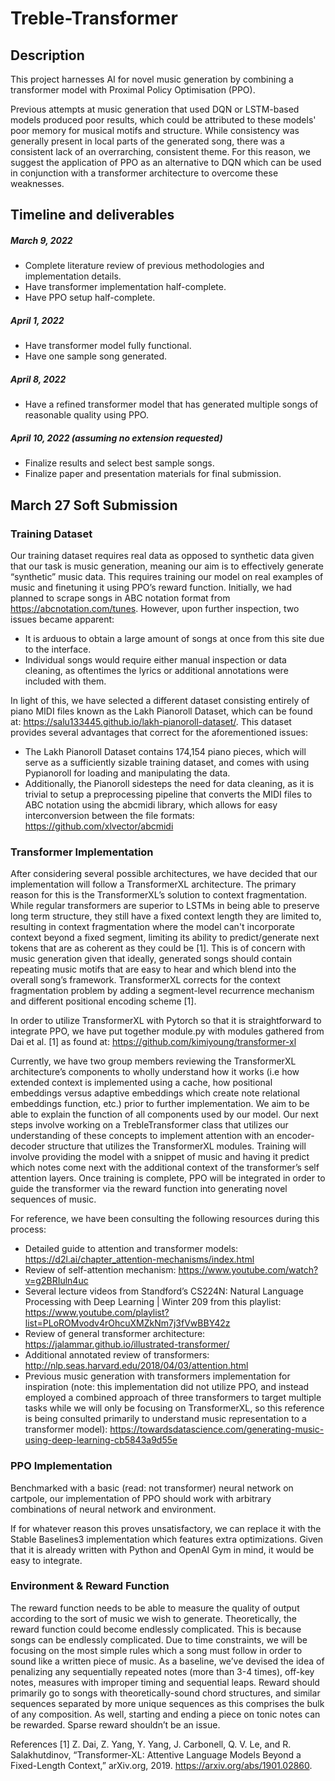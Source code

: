 # Treble-Transformer

## Description

This project harnesses AI for novel music generation by combining a transformer model with Proximal Policy Optimisation (PPO). 

Previous attempts at music generation that used DQN or LSTM-based models produced poor results, which could be attributed to these models' poor memory for musical motifs and structure. While consistency was generally present in local parts of the generated song, there was a consistent lack of an overrarching, consistent theme. For this reason, we suggest the application of PPO as an alternative to DQN which can be used in conjunction with a transformer architecture to overcome these weaknesses. 


## Timeline and deliverables

##### March 9, 2022
* Complete literature review of previous methodologies and implementation details.
* Have transformer implementation half-complete. 
* Have PPO setup half-complete.

##### April 1, 2022 
* Have transformer model fully functional.
* Have one sample song generated.

##### April 8, 2022
* Have a refined transformer model that has generated multiple songs of reasonable quality using PPO. 

##### April 10, 2022 (assuming no extension requested)
* Finalize results and select best sample songs. 
* Finalize paper and presentation materials for final submission.


## March 27 Soft Submission 

### Training Dataset
Our training dataset requires real data as opposed to synthetic data given that our task is music generation, meaning our aim is to effectively generate “synthetic” music data. This requires training our model on real examples of music and finetuning it using PPO’s reward function. Initially, we had planned to scrape songs in ABC notation format from https://abcnotation.com/tunes. However, upon further inspection, two issues became apparent:
* It is arduous to obtain a large amount of songs at once from this site due to the interface. 
* Individual songs would require either manual inspection or data cleaning, as oftentimes the lyrics or additional annotations were included with them. 

In light of this, we have selected a different dataset consisting entirely of piano MIDI files known as the Lakh Pianoroll Dataset, which can be found at: https://salu133445.github.io/lakh-pianoroll-dataset/. This dataset provides several advantages that correct for the aforementioned issues: 
* The Lakh Pianoroll Dataset contains 174,154 piano pieces, which will serve as a sufficiently sizable training dataset, and comes with using Pypianoroll for loading and manipulating the data.
* Additionally, the Pianoroll sidesteps the need for data cleaning, as it is trivial to setup a preprocessing pipeline that converts the MIDI files to ABC notation using the abcmidi library, which allows for easy interconversion between the file formats: https://github.com/xlvector/abcmidi

### Transformer Implementation
After considering several possible architectures, we have decided that our implementation will follow a TransformerXL architecture. The primary reason for this is the TransformerXL’s solution to context fragmentation. While regular transformers are superior to LSTMs in being able to preserve long term structure, they still have a fixed context length they are limited to, resulting in context fragmentation where the model can't incorporate context beyond a fixed segment, limiting its ability to predict/generate next tokens that are as coherent as they could be [1]. This is of concern with music generation given that ideally, generated songs should contain repeating music motifs that are easy to hear and which blend into the overall song’s framework. TransformerXL corrects for the context fragmentation problem by adding a segment-level recurrence mechanism and different positional encoding scheme [1]. 

In order to utilize TransformerXL with Pytorch so that it is straightforward to integrate PPO, we have put together module.py with modules gathered from Dai et al. [1] as found at: https://github.com/kimiyoung/transformer-xl

Currently, we have two group members reviewing the TransformerXL architecture’s components to wholly understand how it works (i.e how extended context is implemented using a cache, how positional embeddings versus adaptive embeddings which create note relational embeddings function, etc.) prior to further implementation. We aim to be able to explain the function of all components used by our model. Our next steps involve working on a TrebleTransformer class that utilizes our understanding of these concepts to implement attention with an encoder-decoder structure that utilizes the TransformerXL modules. Training will involve providing the model with a snippet of music and having it predict which notes come next with the additional context of the transformer’s self attention layers. Once training is complete, PPO will be integrated in order to guide the transformer via the reward function into generating novel sequences of music.

For reference, we have been consulting the following resources during this process: 
* Detailed guide to attention and transformer models: https://d2l.ai/chapter_attention-mechanisms/index.html
* Review of self-attention mechanism: https://www.youtube.com/watch?v=g2BRIuln4uc
* Several lecture videos from Standford’s CS224N: Natural Language Processing with Deep Learning | Winter 209 from this playlist: https://www.youtube.com/playlist?list=PLoROMvodv4rOhcuXMZkNm7j3fVwBBY42z
* Review of general transformer architecture: https://jalammar.github.io/illustrated-transformer/
* Additional annotated review of transformers: http://nlp.seas.harvard.edu/2018/04/03/attention.html
* Previous music generation with transformers implementation for inspiration (note: this implementation did not utilize PPO, and instead employed a combined approach of three transformers to target multiple tasks while we will only be focusing on TransformerXL, so this reference is being consulted primarily to understand music representation to a transformer model): https://towardsdatascience.com/generating-music-using-deep-learning-cb5843a9d55e

### PPO Implementation

Benchmarked with a basic (read: not transformer) neural network on cartpole, our implementation of PPO should work with arbitrary combinations of neural network and environment.

If for whatever reason this proves unsatisfactory, we can replace it with the Stable Baselines3 implementation which features extra optimizations. Given that it is already written with Python and OpenAI Gym in mind, it would be easy to integrate.

### Environment & Reward Function

The reward function needs to be able to measure the quality of output according to the sort of music we wish to generate. Theoretically, the reward function could become endlessly complicated. This is because songs can be endlessly complicated. Due to time constraints, we will be focusing on the most simple rules which a song must follow in order to sound like a written piece of music. As a baseline, we’ve devised the idea of penalizing any sequentially repeated notes (more than 3-4 times), off-key notes, measures with improper timing and sequential leaps. Reward should primarily go to songs with theoretically-sound chord structures, and similar sequences separated by more unique sequences as this comprises the bulk of any composition. As well, starting and ending a piece on tonic notes can be rewarded. Sparse reward shouldn’t be an issue.

References
[1] 	Z. Dai, Z. Yang, Y. Yang, J. Carbonell, Q. V. Le, and R. Salakhutdinov, “Transformer-XL: Attentive Language Models Beyond a Fixed-Length Context,” arXiv.org, 2019. https://arxiv.org/abs/1901.02860.

